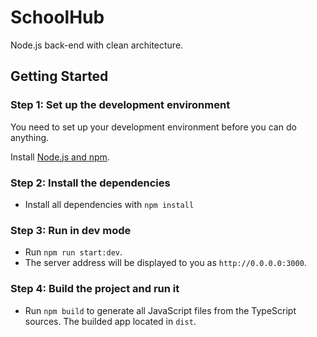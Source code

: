 # SchoolHub
Node.js back-end with clean architecture.

## Getting Started

### Step 1: Set up the development environment

You need to set up your development environment before you can do anything.

Install [Node.js and npm](https://nodejs.org/en/download/).

### Step 2: Install the dependencies

- Install all dependencies with `npm install`

### Step 3: Run in dev mode

- Run `npm run start:dev`.
- The server address will be displayed to you as `http://0.0.0.0:3000`.

### Step 4: Build the project and run it

- Run `npm build` to generate all JavaScript files from the TypeScript sources. The builded app located in `dist`.
